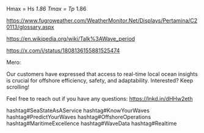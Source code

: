 Hmax = Hs *1.86
Tmax = Tp* 1.86

<https://www.fugroweather.com/WeatherMonitor.Net/Displays/Pertamina/C20113/glossary.aspx>

<https://en.wikipedia.org/wiki/Talk%3AWave_period>

https://x.com/i/status/1808136155881525474

Mero:

Our customers have expressed that access to real-time local ocean insights is crucial for offshore efficiency, safety, and adaptability. Interested? Keep scrolling! 

Feel free to reach out if you have any questions: https://lnkd.in/dHHw2eth

hashtag#SeaStateAsAService hashtag#KnowYourWaves hashtag#PredictYourWaves hashtag#OffshoreOperations hashtag#MaritimeExcellence hashtag#WaveData hashtag#Realtime

